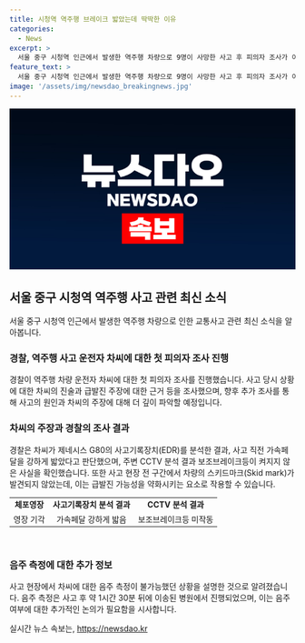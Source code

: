 ```yaml
---
title: 시청역 역주행 브레이크 밟았는데 딱딱한 이유
categories:
  - News
excerpt: >
  서울 중구 시청역 인근에서 발생한 역주행 차량으로 9명이 사망한 사고 후 피의자 조사가 이뤄졌다. 운전자 차모(68)씨는 병원에서 경찰의 조사를 받았으며, 급발진 주장과 함께 사고 직전 차량의 상황에 대해 진술하였다. 경찰은 제네시스 G80의 사고 기록을 분석하고 CCTV를 확인하여 사고 원인을 조사 중이다. 음주 측정은 사고 후에 이송된 병원에서 이뤄졌으며, 추가 조사를 통해 사고 원인을 최종적으로 밝힐 계획이다.
feature_text: >
  서울 중구 시청역 인근에서 발생한 역주행 차량으로 9명이 사망한 사고 후 피의자 조사가 이뤄졌다. 운전자 차모(68)씨는 병원에서 경찰의 조사를 받았으며, 급발진 주장과 함께 사고 직전 차량의 상황에 대해 진술하였다. 경찰은 제네시스 G80의 사고 기록을 분석하고 CCTV를 확인하여 사고 원인을 조사 중이다. 음주 측정은 사고 후에 이송된 병원에서 이뤄졌으며, 추가 조사를 통해 사고 원인을 최종적으로 밝힐 계획이다.
image: '/assets/img/newsdao_breakingnews.jpg'
---
```


<p><img src="/assets/img/newsdao_breakingnews.jpg" alt="pcversion 속보" /></p>

<h2 data-ke-size="size26">서울 중구 시청역 역주행 사고 관련 최신 소식</h2>

<p data-ke-size="size16">서울 중구 시청역 인근에서 발생한 역주행 차량으로 인한 교통사고 관련 최신 소식을 알아봅니다.</p>

<h3>경찰, 역주행 사고 운전자 차씨에 대한 첫 피의자 조사 진행</h3>

<p data-ke-size="size16">경찰이 역주행 차량 운전자 차씨에 대한 첫 피의자 조사를 진행했습니다. 사고 당시 상황에 대한 차씨의 진술과 급발진 주장에 대한 근거 등을 조사했으며, 향후 추가 조사를 통해 사고의 원인과 차씨의 주장에 대해 더 깊이 파악할 예정입니다.</p>

<h3>차씨의 주장과 경찰의 조사 결과</h3>

<p data-ke-size="size16">경찰은 차씨가 제네시스 G80의 사고기록장치(EDR)를 분석한 결과, 사고 직전 가속페달을 강하게 밟았다고 판단했으며, 주변 CCTV 분석 결과 보조브레이크등이 켜지지 않은 사실을 확인했습니다. 또한 사고 현장 전 구간에서 차량의 스키드마크(Skid mark)가 발견되지 않았는데, 이는 급발진 가능성을 약화시키는 요소로 작용할 수 있습니다.</p>

<table style="width: 100%;">
<tbody>
<tr>
<td style="text-align: center; height: 17px;"><b>체포영장</b></td>
<td style="text-align: center; height: 17px;"><b>사고기록장치 분석 결과</b></td>
<td style="text-align: center; height: 17px;"><b>CCTV 분석 결과</b></td>
</tr>
<tr>
<td style="text-align: center; height: 17px;">영장 기각</td>
<td style="text-align: center; height: 17px;">가속페달 강하게 밟음</td>
<td style="text-align: center; height: 17px;">보조브레이크등 미작동</td>
</tr>
</tbody>
</table>

<p data-ke-size="size16">&nbsp;</p>

<h3>음주 측정에 대한 추가 정보</h3>

<p data-ke-size="size16">사고 현장에서 차씨에 대한 음주 측정이 불가능했던 상황을 설명한 것으로 알려졌습니다. 음주 측정은 사고 후 약 1시간 30분 뒤에 이송된 병원에서 진행되었으며, 이는 음주 여부에 대한 추가적인 논의가 필요함을 시사합니다.</p>
실시간 뉴스 속보는, <a href="https://newsdao.kr" rel="dofollow">https://newsdao.kr</a>


